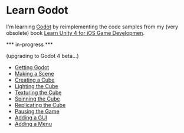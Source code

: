 # Learn Godot

I'm learning [Godot](http://godotengine.org/) by reimplementing the code samples from my (very obsolete) book [Learn Unity 4 for iOS Game Developmen](https://github.com/technicat/learnunity).

*** in-progress ***

(upgrading to Godot 4 beta...)

- [Getting Godot](chapter01/README.md)
- [Making a Scene](chapter02/README.md)
- [Creating a Cube](chapter03/README.md)
- [Lighting the Cube](chapter04/README.md)
- [Texturing the Cube](chapter05/README.md)
- [Spinning the Cube](chapter06/README.md)
- [Replicating the Cube](chapter07/README.md)
- [Pausing the Game](chapter08/README.md)
- [Adding a GUI](chapter09/README.md)
- [Adding a Menu](chapter10/README.md)
